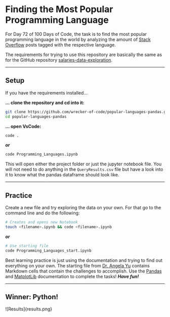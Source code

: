 # Finding the Most Popular Programming Language
For Day 72 of 100 Days of Code, the task is to find the most popular programming language in the world by analyzing the amount of [Stack Overflow](https://stackoverflow.com/) posts tagged with the respective language.

The requirements for trying to use this repository are basically the same as for the GitHub repository [salaries-data-exploration](https://github.com/wrecker-of-code/salaries-data-exploration).

******
## Setup
If you have the requirements installed...

**... clone the repository and cd into it:**

```bash
git clone https://github.com/wrecker-of-code/popular-languages-pandas.git
cd popular-languages-pandas
```

**... open VsCode:**

```bash
code .
```

***or***

```bash
code Programming_Languages.ipynb
```

This will open either the project folder or just the jupyter notebook file. You will not need to do anything in the `QueryResults.csv` file but have a look into it to know what the pandas dataframe should look like.

***
## Practice
Create a new file and try exploring the data on your own. For that go to the command line and do the following:

```bash
# Creates and opens new Notebook
touch <filename>.ipynb && code <filename>.ipynb
```

***or***

```bash
# Use starting file
code Programming_Languages_start.ipynb
```

Best learning practice is just using the documentation and trying to find out everything on your own. The starting file from [Dr. Angela Yu](https://github.com/angelabauer) contains Markdown cells that contain the challenges to accomplish. Use the [Pandas](https://pandas.pydata.org/docs/) and [MatplotLib](https://matplotlib.org/stable/index.html) documentation to complete the tasks!
***Have fun!***

***
## Winner: Python!
![Results]{results.png}
